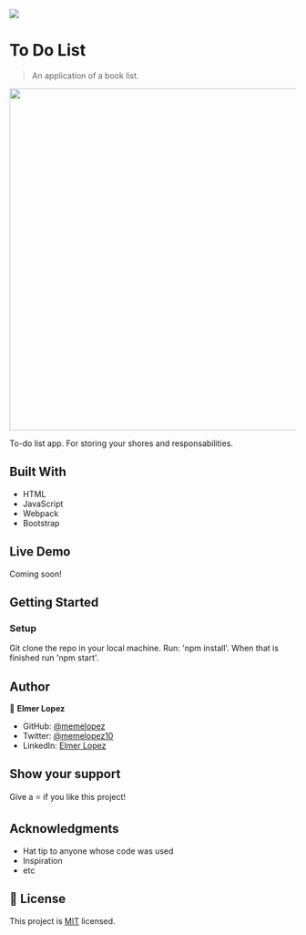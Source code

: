 ![](https://img.shields.io/badge/Microverse-blueviolet)

# To Do List 

> An application of a book list.

<img src="https://user-images.githubusercontent.com/6587226/129976503-722e7510-1632-4d1d-9ce6-a7b7f9a8808a.png" width="600">

To-do list app. For storing your shores and responsabilities.  

## Built With

- HTML
- JavaScript
- Webpack
- Bootstrap

## Live Demo

Coming soon!

## Getting Started

### Setup

Git clone the repo in your local machine. Run: 'npm install'. When that is finished run 'npm start'.


## Author

👤 **Elmer Lopez**

- GitHub: [@memelopez](https://github.com/memelopez/)
- Twitter: [@memelopez10](https://twitter.com/memelopez10)
- LinkedIn: [Elmer Lopez](https://www.linkedin.com/in/elmer-lopez-51b187200/)

## Show your support

Give a ⭐️ if you like this project!

## Acknowledgments

- Hat tip to anyone whose code was used
- Inspiration
- etc

## 📝 License

This project is [MIT](https://github.com/IjayAbby/Web-Scraper-Ruby-Capstone-Project/blob/development/LICENSE) licensed.
